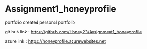 # Assignment1_honeyprofile
portfolio
created personal portfolio 

git hub link : 
https://github.com/Honey23/Assignment1_honeyprofile


azure link :  https://honeyprofile.azurewebsites.net

